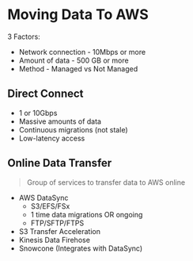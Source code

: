 # Moving Data To AWS

3 Factors:

* Network connection - 10Mbps or more
* Amount of data - 500 GB or more
* Method - Managed vs Not Managed

## Direct Connect

* 1 or 10Gbps
* Massive amounts of data
* Continuous migrations (not stale)
* Low-latency access


## Online Data Transfer
> Group of services to transfer data to AWS online

* AWS DataSync
  * S3/EFS/FSx
  * 1 time data migrations OR ongoing
  * FTP/SFTP/FTPS
* S3 Transfer Acceleration
* Kinesis Data Firehose
* Snowcone (Integrates with DataSync)
